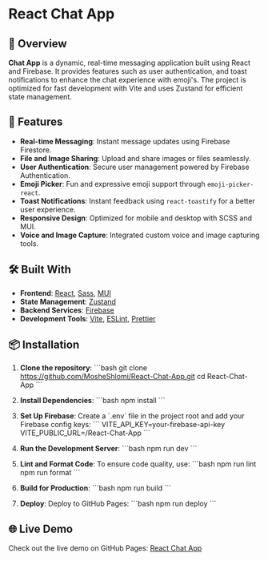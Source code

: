 # React Chat App

## 📜 Overview

**Chat App** is a dynamic, real-time messaging application built using React and Firebase. It provides features such as user authentication, and toast notifications to enhance the chat experience with emoji's. The project is optimized for fast development with Vite and uses Zustand for efficient state management.

## 🚀 Features

- **Real-time Messaging**: Instant message updates using Firebase Firestore.
- **File and Image Sharing**: Upload and share images or files seamlessly.
- **User Authentication**: Secure user management powered by Firebase Authentication.
- **Emoji Picker**: Fun and expressive emoji support through `emoji-picker-react`.
- **Toast Notifications**: Instant feedback using `react-toastify` for a better user experience.
- **Responsive Design**: Optimized for mobile and desktop with SCSS and MUI.
- **Voice and Image Capture**: Integrated custom voice and image capturing tools.

## 🛠️ Built With

- **Frontend**: [React](https://reactjs.org/), [Sass](https://sass-lang.com/), [MUI](https://mui.com/)
- **State Management**: [Zustand](https://zustand.pmnd.rs/)
- **Backend Services**: [Firebase](https://firebase.google.com/)
- **Development Tools**: [Vite](https://vitejs.dev/), [ESLint](https://eslint.org/), [Prettier](https://prettier.io/)

## 📦 Installation

1. **Clone the repository**:
   \`\`\`bash
   git clone https://github.com/MosheShlomi/React-Chat-App.git
   cd React-Chat-App
   \`\`\`
2. **Install Dependencies**:
   \`\`\`bash
   npm install
   \`\`\`
3. **Set Up Firebase**: 
   Create a \`.env\` file in the project root and add your Firebase config keys:
   \`\`\`
   VITE_API_KEY=your-firebase-api-key
   VITE_PUBLIC_URL=/React-Chat-App
   \`\`\`
5. **Run the Development Server**:
   \`\`\`bash
   npm run dev
   \`\`\`

6. **Lint and Format Code**:
   To ensure code quality, use:
   \`\`\`bash
   npm run lint
   npm run format
   \`\`\`

7. **Build for Production**:
   \`\`\`bash
   npm run build
   \`\`\`

8. **Deploy**:
   Deploy to GitHub Pages:
   \`\`\`bash
   npm run deploy
   \`\`\`

## 🌐 Live Demo

Check out the live demo on GitHub Pages: [React Chat App](https://mosheshlomi.github.io/React-Chat-App/)
